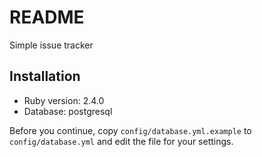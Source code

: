 # README

Simple issue tracker

## Installation

* Ruby version: 2.4.0
* Database: postgresql

Before you continue, copy `config/database.yml.example` to `config/database.yml` and edit the file for your settings.
